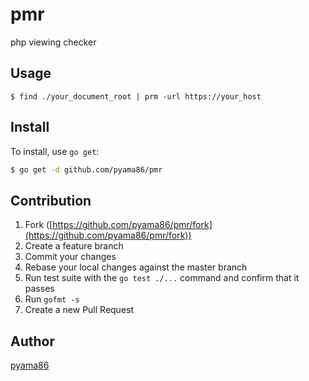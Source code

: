 # pmr
php viewing checker

## Usage

```
$ find ./your_document_root | prm -url https://your_host
```

## Install

To install, use `go get`:

```bash
$ go get -d github.com/pyama86/pmr
```

## Contribution

1. Fork ([https://github.com/pyama86/pmr/fork](https://github.com/pyama86/pmr/fork))
1. Create a feature branch
1. Commit your changes
1. Rebase your local changes against the master branch
1. Run test suite with the `go test ./...` command and confirm that it passes
1. Run `gofmt -s`
1. Create a new Pull Request

## Author

[pyama86](https://github.com/pyama86)

